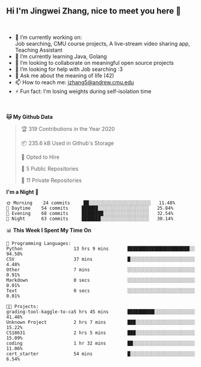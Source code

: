 Hi I'm Jingwei Zhang, nice to meet you here 👋
---
<br>


- 🔭 I’m currently working on: <br>
    Job searching, CMU course projects, A live-stream video sharing app, Teaching Assistant
- 🌱 I’m currently learning Java, Golang
- 👯 I’m looking to collaborate on meaningful open source projects
- 🤔 I’m looking for help with Job searching :3
- 💬 Ask me about the meaning of life (42)
- 📫 How to reach me: jzhang5@andrew.cmu.edu
- ⚡ Fun fact: I'm losing weights during self-isolation time
<br>


<!--START_SECTION:waka-->
**🐱 My Github Data** 

> 🏆 319 Contributions in the Year 2020
 > 
> 📦 235.6 kB Used in Github's Storage 
 > 
> 💼 Opted to Hire
 > 
> 📜 5 Public Repositories
 > 
> 🔑 11 Private Repositories 

**I'm a Night 🦉** 

```text
🌞 Morning    24 commits     ██░░░░░░░░░░░░░░░░░░░░░░░   11.48% 
🌆 Daytime    54 commits     ██████░░░░░░░░░░░░░░░░░░░   25.84% 
🌃 Evening    68 commits     ████████░░░░░░░░░░░░░░░░░   32.54% 
🌙 Night      63 commits     ███████░░░░░░░░░░░░░░░░░░   30.14%

```


📊 **This Week I Spent My Time On** 

```text
💬 Programming Languages: 
Python                   13 hrs 9 mins       ███████████████████████░░   94.58% 
CSV                      37 mins             █░░░░░░░░░░░░░░░░░░░░░░░░   4.48% 
Other                    7 mins              ░░░░░░░░░░░░░░░░░░░░░░░░░   0.91% 
Markdown                 0 secs              ░░░░░░░░░░░░░░░░░░░░░░░░░   0.01% 
Text                     0 secs              ░░░░░░░░░░░░░░░░░░░░░░░░░   0.01%

🐱‍💻 Projects: 
grading-tool-kaggle-to-ca5 hrs 45 mins       ██████████░░░░░░░░░░░░░░░   41.46% 
Unknown Project          2 hrs 7 mins        ███░░░░░░░░░░░░░░░░░░░░░░   15.22% 
CS18631                  2 hrs 5 mins        ███░░░░░░░░░░░░░░░░░░░░░░   15.09% 
coding                   1 hr 32 mins        ██░░░░░░░░░░░░░░░░░░░░░░░   11.06% 
cert_starter             54 mins             █░░░░░░░░░░░░░░░░░░░░░░░░   6.54%

```


<!--END_SECTION:waka-->

